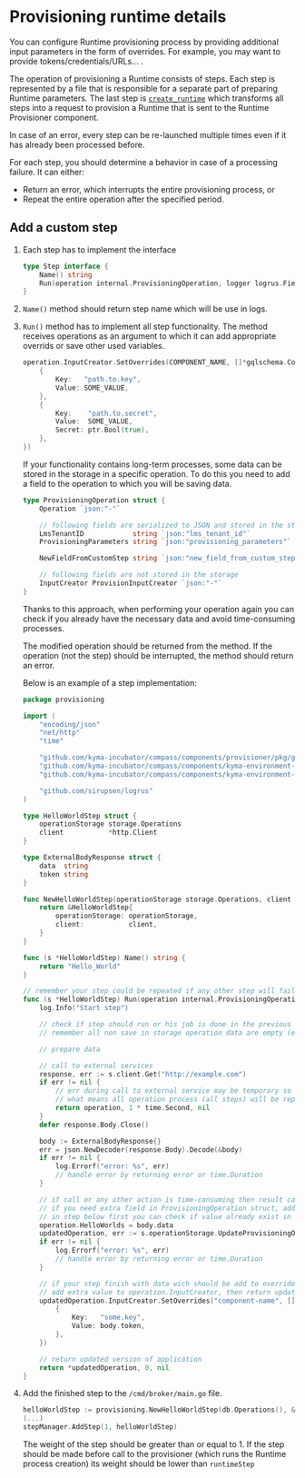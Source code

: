 # Provisioning runtime details

You can configure Runtime provisioning process by providing additional input parameters in the form of overrides. For example, you may want to provide tokens/credentials/URLs... <example here>. 

The operation of provisioning a Runtime consists of steps. Each step is represented by a file that is responsible for a separate part of preparing Runtime parameters. The last step is [`create_runtime`](https://github.com/kyma-incubator/compass/blob/master/components/kyma-environment-broker/internal/process/provisioning/create_runtime.go) which transforms all steps into a request to provision a Runtime that is sent to the Runtime Provisioner component.

In case of an error, every step can be re-launched multiple times even if it has already been processed before.

For each step, you should determine a behavior in case of a processing failure. It can either:
- Return an error, which interrupts the entire provisioning process, or 
- Repeat the entire operation after the specified period. 

## Add a custom step

1. Each step has to implement the interface

    ```go
    type Step interface {
        Name() string
        Run(operation internal.ProvisioningOperation, logger logrus.FieldLogger) (internal.ProvisioningOperation, time.Duration, error)
    }
    ```

2. `Name()` method should return step name which will be use in logs.

3. `Run()` method has to implement all step functionality. The method receives 
operations as an argument to which it can add appropriate overrids or save other used variables.

    ```go
    operation.InputCreator.SetOverrides(COMPONENT_NAME, []*gqlschema.ConfigEntryInput{
        {
            Key:   "path.to.key",
            Value: SOME_VALUE,
        },
        {
            Key:    "path.to.secret",
            Value:  SOME_VALUE,
            Secret: ptr.Bool(true),
        },
    })
    ```

    If your functionality contains long-term processes, some data can be stored in the storage in a specific operation.
    To do this you need to add a field to the operation to which you will be saving data.

    ```go
    type ProvisioningOperation struct {
        Operation `json:"-"`
    
        // following fields are serialized to JSON and stored in the storage
        LmsTenantID            string `json:"lms_tenant_id"`
        ProvisioningParameters string `json:"provisioning_parameters"`
    
        NewFieldFromCustomStep string `json:"new_field_from_custom_step"`    
    
        // following fields are not stored in the storage
        InputCreator ProvisionInputCreator `json:"-"`
    }
    ```

    Thanks to this approach, when performing your operation again you can check if you already have the 
    necessary data and avoid time-consuming processes.

    The modified operation should be returned from the method. 
    If the operation (not the step) should be interrupted, the method should return an error.

    Below is an example of a step implementation:

    ```go
    package provisioning
    
    import (
        "encoding/json"
        "net/http"
        "time"
    
        "github.com/kyma-incubator/compass/components/provisioner/pkg/gqlschema"
        "github.com/kyma-incubator/compass/components/kyma-environment-broker/internal"
        "github.com/kyma-incubator/compass/components/kyma-environment-broker/internal/storage"
    
        "github.com/sirupsen/logrus"
    )
    
    type HelloWorldStep struct {
        operationStorage storage.Operations
        client           *http.Client
    }
    
    type ExternalBodyResponse struct {
        data  string
        token string
    }
    
    func NewHelloWorldStep(operationStorage storage.Operations, client *http.Client) *HelloWorldStep {
        return &HelloWorldStep{
            operationStorage: operationStorage,
            client:           client,
        }
    }
    
    func (s *HelloWorldStep) Name() string {
        return "Hello_World"
    }
    
    // remember your step could be repeated if any other step will fail even if your step done his job
    func (s *HelloWorldStep) Run(operation internal.ProvisioningOperation, log *logrus.Entry) (internal.ProvisioningOperation, time.Duration, error) {
        log.Info("Start step")
   
        // check if step should run or his job is done in the previous iteration
        // remember all non save in storage operation data are empty (e.g. InputCreator overrides)
    
        // prepare data
    
        // call to external services
        response, err := s.client.Get("http://example.com")
        if err != nil {
            // err during call to external service may be temporary so time.Duration should be returned
            // what means all operation process (all steps) will be repeated in X second/minute...
            return operation, 1 * time.Second, nil
        }
        defer response.Body.Close()
    
        body := ExternalBodyResponse{}
        err = json.NewDecoder(response.Body).Decode(&body)
        if err != nil {
            log.Errorf("error: %s", err)
            // handle error by returning error or time.Duration
        }
    
        // if call or any other action is time-consuming then result can be saved in operation
        // if you need extra field in ProvisioningOperation struct, add it first
        // in step below first you can check if value already exist in operation
        operation.HelloWorlds = body.data
        updatedOperation, err := s.operationStorage.UpdateProvisioningOperation(operation)
        if err != nil {
            log.Errorf("error: %s", err)
            // handle error by returning error or time.Duration
        }
    
        // if your step finish with data wich should be add to override which will be used during runtime provisioning
        // add extra value to operation.InputCreator, then return updated version of application
        updatedOperation.InputCreator.SetOverrides("component-name", []*gqlschema.ConfigEntryInput{
            {
                Key:   "some.key",
                Value: body.token,
            },
        })
    
        // return updated version of application
        return *updatedOperation, 0, nil
    }
    ```

4. Add the finished step to the `/cmd/broker/main.go` file.

    ```go
    helloWorldStep := provisioning.NewHelloWorldStep(db.Operations(), &http.Client{})
    (...)
    stepManager.AddStep(1, helloWorldStep)
    ```

    The weight of the step should be greater than or equal to 1.
    If the step should be made before call to the provisioner (which runs the Runtime process creation) 
    its weight should be lower than `runtimeStep`
